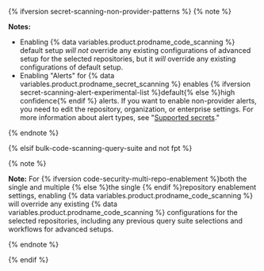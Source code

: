 {% ifversion secret-scanning-non-provider-patterns %}
{% note %}

**Notes:**

* Enabling {% data variables.product.prodname_code_scanning %} default setup _will not_ override any existing configurations of advanced setup for the selected repositories, but it _will_ override any existing configurations of default setup.
* Enabling "Alerts" for {% data variables.product.prodname_secret_scanning %} enables {% ifversion secret-scanning-alert-experimental-list %}default{% else %}high confidence{% endif %} alerts. If you want to enable non-provider alerts, you need to edit the repository, organization, or enterprise settings. For more information about alert types, see "[Supported secrets](/code-security/secret-scanning/introduction/supported-secret-scanning-patterns#supported-secrets)."

{% endnote %}

{% elsif bulk-code-scanning-query-suite and not fpt %}

{% note %}

**Note:** For {% ifversion code-security-multi-repo-enablement %}both the single and multiple {% else %}the single {% endif %}repository enablement settings, enabling {% data variables.product.prodname_code_scanning %} will override any existing {% data variables.product.prodname_code_scanning %} configurations for the selected repositories, including any previous query suite selections and workflows for advanced setups.

{% endnote %}

{% endif %}

